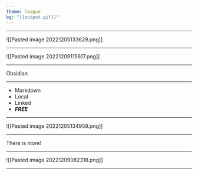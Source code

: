 ```yaml
---
theme: league
bg: "[[output.gif]]"
---
```


---

![[Pasted image 20221205133629.png]]

---

![[Pasted image 20221209115617.png]]

---
Obsidian<!-- element style="font-size: 250px"-->

---
- Markdown<!-- element style="font-size: 120px"-->
- Local<!-- element style="font-size: 120px"-->
- Linked<!-- element style="font-size: 120px"-->
- ***FREE*** <!-- element style="font-size: 200px"-->

---
![[Pasted image 20221205134959.png]]

---
There is more!<!-- element style="font-size: 120px"-->

---
![[Pasted image 20221209082318.png]]

---

